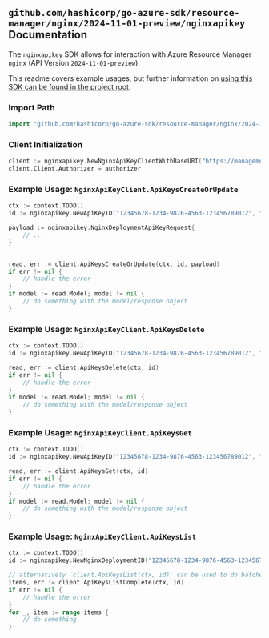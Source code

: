 
## `github.com/hashicorp/go-azure-sdk/resource-manager/nginx/2024-11-01-preview/nginxapikey` Documentation

The `nginxapikey` SDK allows for interaction with Azure Resource Manager `nginx` (API Version `2024-11-01-preview`).

This readme covers example usages, but further information on [using this SDK can be found in the project root](https://github.com/hashicorp/go-azure-sdk/tree/main/docs).

### Import Path

```go
import "github.com/hashicorp/go-azure-sdk/resource-manager/nginx/2024-11-01-preview/nginxapikey"
```


### Client Initialization

```go
client := nginxapikey.NewNginxApiKeyClientWithBaseURI("https://management.azure.com")
client.Client.Authorizer = authorizer
```


### Example Usage: `NginxApiKeyClient.ApiKeysCreateOrUpdate`

```go
ctx := context.TODO()
id := nginxapikey.NewApiKeyID("12345678-1234-9876-4563-123456789012", "example-resource-group", "nginxDeploymentName", "apiKeyName")

payload := nginxapikey.NginxDeploymentApiKeyRequest{
	// ...
}


read, err := client.ApiKeysCreateOrUpdate(ctx, id, payload)
if err != nil {
	// handle the error
}
if model := read.Model; model != nil {
	// do something with the model/response object
}
```


### Example Usage: `NginxApiKeyClient.ApiKeysDelete`

```go
ctx := context.TODO()
id := nginxapikey.NewApiKeyID("12345678-1234-9876-4563-123456789012", "example-resource-group", "nginxDeploymentName", "apiKeyName")

read, err := client.ApiKeysDelete(ctx, id)
if err != nil {
	// handle the error
}
if model := read.Model; model != nil {
	// do something with the model/response object
}
```


### Example Usage: `NginxApiKeyClient.ApiKeysGet`

```go
ctx := context.TODO()
id := nginxapikey.NewApiKeyID("12345678-1234-9876-4563-123456789012", "example-resource-group", "nginxDeploymentName", "apiKeyName")

read, err := client.ApiKeysGet(ctx, id)
if err != nil {
	// handle the error
}
if model := read.Model; model != nil {
	// do something with the model/response object
}
```


### Example Usage: `NginxApiKeyClient.ApiKeysList`

```go
ctx := context.TODO()
id := nginxapikey.NewNginxDeploymentID("12345678-1234-9876-4563-123456789012", "example-resource-group", "nginxDeploymentName")

// alternatively `client.ApiKeysList(ctx, id)` can be used to do batched pagination
items, err := client.ApiKeysListComplete(ctx, id)
if err != nil {
	// handle the error
}
for _, item := range items {
	// do something
}
```

